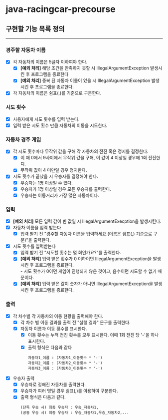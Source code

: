 # java-racingcar-precourse

## 구현할 기능 목록 정의
--- ---
### 경주할 자동차 이름
- [X] 각 자동차의 이름은 5글자 이하여야 한다.  
  - [X] **[예외 처리]** 해당 조건을 만족하지 못할 시 IllegalArgumentException 발생시킨 후 프로그램을 종료한다
  - [X] **[예외 처리]** 중복 된 자동차 이름이 있을 시 IllegalArgumentException 발생시킨 후 프로그램을 종료한다.
- [X] 각 자동차의 이름은 쉼표(,)를 기준으로 구분한다.

### 시도 횟수
- [X] 사용자에게 시도 횟수를 입력 받는다.
- [X] 입력 받은 시도 횟수 만큼 자동차의 이동을 시도한다.

### 자동차 경주 게임
- [X] 각 시도 횟수마다 무작위 값을 구해 각 자동차의 전진 혹은 정지를 결정한다.
    - [X] 이 때 0에서 9사이에서 무작위 값을 구해, 이 값이 4 이상일 경우에 1회 전진한디.
    - [X] 무작위 값이 4 미만일 경우 정지한다.
- [X] 시도 횟수가 끝났을 시 우승자를 결정해야 한다.
    - [X] 우승자는 1명 이상일 수 있다.
    - [X] 우승자가 1명 이상일 경우 모든 우승자를 출력한다.
    - [X] 우승자는 이동거리가 가장 많은 자동차이다.

### 입력
- [X] **[예외 처리]** 모든 입력 값이 빈 값일 시 IllegalArgumentExecption을 발생시킨다.
- [X] 자동차 이름을 입력 받는다
    - [X] 입력 받기 전 "경주할 자동차 이름을 입력하세요.(이름은 쉼표(,) 기준으로 구분)"을 출력한다.
- [X] 시도 횟수를 입력받는다
    - [X] 입력 받기 전 "시도할 횟수는 몇 회인가요?"를 출력한다.
    - [X] **[예외 처리]** 입력 받은 횟수가 0 이하이면 IllegalArgumentException을 발생시킨 후 프로그램을 종료한다.  
          - 시도 횟수가 0이면 게임이 진행되지 않은 것이고, 음수이면 시도할 수 없기 때문이다.
    - [X] **[예외 처리]** 입력 받은 값이 숫자가 아니면 IllegalArgumentException을 발생시킨 후 프로그램을 종료한다.
### 출력
- [X] 각 차수별 각 자동차의 이동 현황을 출력해야 한다.
    - [X] 각 차수 별 이동 결과를 출력 전 "실행 결과" 문구를 출력한다.
    - [X] 자동차 이름과 이동 횟수를 표시한다.
        - [X] 이동 횟수는 누적 전진 횟수를 모두 표시한다. 이때 1회 전진 당 '-'을 하나 표시한다.
        - [X] 출력 형식은 다음과 같다
            ```
            자동차1_이름 : (자동차1_이동횟수 * '-')  
            자동차2_이름 : (자동차2_이동횟수 * '-')  
            자동차3_이름 : (자동차3_이동횟수 * '-')
            ```
- [X] 우승자 출력
    - [X] 우승자로 정해진 자동차를 출력한다.
    - [X] 우승자가 여러 명일 경우 쉼표(,)를 이용하여 구분한다.
    - [X] 출력 형식은 다음과 같다.
      ```
      (단독 우승 시) 최종 우승자 : 우승_자동차1, 
      (공동 우승 시) 최종 우승자 : 우승_자동차1,우승_자동차2,...
      ```